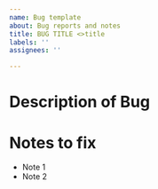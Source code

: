 ```yaml
---
name: Bug template
about: Bug reports and notes
title: BUG TITLE <>title
labels: ''
assignees: ''

---
```


# Description of Bug

# Notes to fix

 - Note 1
 - Note 2
